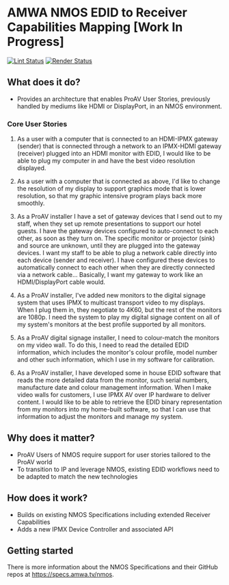 # AMWA NMOS EDID to Receiver Capabilities Mapping \[Work In Progress\]

[![Lint Status](https://github.com/AMWA-TV/nmos-edid-to-receiver-caps-mapping/workflows/Lint/badge.svg)](https://github.com/AMWA-TV/nmos-edid-connection-management/actions?query=workflow%3ALint)
[![Render Status](https://github.com/AMWA-TV/nmos-edid-to-receiver-caps-mapping/workflows/Render/badge.svg)](https://github.com/AMWA-TV/nmos-edid-connection-management/actions?query=workflow%3ARender)

<!-- INTRO-START -->

## What does it do?

- Provides an architecture that enables ProAV User Stories, previously handled by mediums like HDMI or DisplayPort, in an NMOS environment.

### Core User Stories

1. As a user with a computer that is connected to an HDMI-IPMX gateway (sender) that is connected through a network to an IPMX-HDMI gateway (receiver) plugged into an HDMI monitor with EDID, I would like to be able to plug my computer in and have the best video resolution displayed.

2. As a user with a computer that is connected as above, I'd like to change the resolution of my display to support graphics mode that is lower resolution, so that my graphic intensive program plays back more smoothly.

3. As a ProAV installer I have a set of gateway devices that I send out to my staff, when they set up remote presentations to support our hotel guests. I have the gateway devices configured to auto-connect to each other, as soon as they turn on. The specific monitor or projector (sink) and source are unknown, until they are plugged into the gateway devices. I want my staff to be able to plug a network cable directly into each device (sender and receiver). I have configured these devices to automatically connect to each other when they are directly connected via a network cable... Basically, I want my gateway to work like an HDMI/DisplayPort cable would.

4. As a ProAV installer, I've added new monitors to the digital signage system that uses IPMX to multicast transport video to my displays. When I plug them in, they negotiate to 4K60, but the rest of the monitors are 1080p. I need the system to play my digital signage content on all of my system's monitors at the best profile supported by all monitors.

5. As a ProAV digital signage installer, I need to colour-match the monitors on my video wall. To do this, I need to read the detailed EDID information, which includes the monitor's colour profile, model number and other such information, which I use in my software for calibration.

6. As a ProAV installer, I have developed some in house EDID software that reads the more detailed data from the monitor, such serial numbers, manufacture date and colour management information. When I make video walls for customers, I use IPMX AV over IP hardware to deliver content. I would like to be able to retrieve the EDID binary representation from my monitors into my home-built software, so that I can use that information to adjust the monitors and manage my system.

## Why does it matter?

- ProAV Users of NMOS require support for user stories tailored to the ProAV world
- To transition to IP and leverage NMOS, existing EDID workflows need to be adapted to match the new technologies

## How does it work?

- Builds on existing NMOS Specifications including extended Receiver Capabilities
- Adds a new IPMX Device Controller and associated API

<!-- INTRO-END -->

## Getting started

There is more information about the NMOS Specifications and their GitHub repos at <https://specs.amwa.tv/nmos>.
